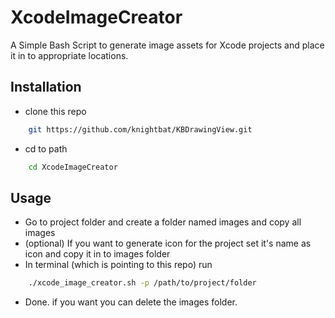 # XcodeImageCreator


A Simple Bash Script to generate image assets for Xcode projects and place it in to appropriate locations.

## Installation

* clone this repo 

```bash
    git https://github.com/knightbat/KBDrawingView.git 
```
* cd to path

```bash
    cd XcodeImageCreator
```

## Usage
* Go to project folder and create a folder named images and copy all images
* (optional) If you want to generate icon for the project set it's name as icon and copy it in to images folder
* In terminal (which is pointing to this repo) run
``` bash
    ./xcode_image_creator.sh -p /path/to/project/folder
```
* Done. if you want you can delete the images folder.

